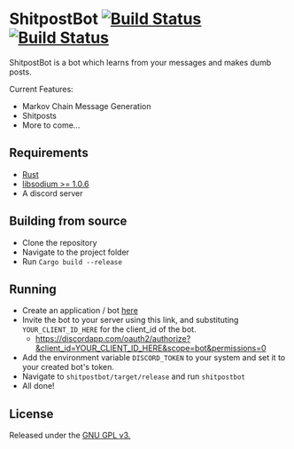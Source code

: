 # ShitpostBot [![Build Status](https://travis-ci.com/Boxfort/shitpostbot.svg?branch=master)](https://travis-ci.com/Boxfort/shitpostbot) [![Build Status](https://img.shields.io/badge/posts-shitty-red.svg)](https://i.ytimg.com/vi/lHcTJLv4Vtw/hqdefault.jpg)

ShitpostBot is a bot which learns from your messages and makes dumb posts.

Current Features:

- Markov Chain Message Generation
- Shitposts
- More to come...

## Requirements

- [Rust](https://www.rust-lang.org/en-US/install.html)
- [libsodium >= 1.0.6](https://download.libsodium.org/doc/)
- A discord server

## Building from source

- Clone the repository
- Navigate to the project folder
- Run `Cargo build --release`

## Running

- Create an application / bot [here](https://discordapp.com/developers/applications/)
- Invite the bot to your server using this link, and substituting `YOUR_CLIENT_ID_HERE` for the client_id of the bot. 
  - https://discordapp.com/oauth2/authorize?&client_id=YOUR_CLIENT_ID_HERE&scope=bot&permissions=0
- Add the environment variable `DISCORD_TOKEN` to your system and set it to your created bot's token.
- Navigate to `shitpostbot/target/release` and run `shitpostbot`
- All done!

## License

Released under the [GNU GPL v3.](https://trisquel.info/files/richard%20stallman.jpg)

